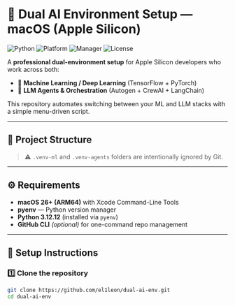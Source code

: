 # 🤖 Dual AI Environment Setup — macOS (Apple Silicon)

![Python](https://img.shields.io/badge/python-3.12.12-blue?logo=python)
![Platform](https://img.shields.io/badge/platform-macOS%20ARM64-lightgrey?logo=apple)
![Manager](https://img.shields.io/badge/pyenv-active-orange?logo=github)
![License](https://img.shields.io/badge/license-Apache%202.0-blue?logo=open-source-initiative)

A **professional dual-environment setup** for Apple Silicon developers who work across both:

- 🧠 **Machine Learning / Deep Learning** (TensorFlow + PyTorch)
- 🤖 **LLM Agents & Orchestration** (Autogen + CrewAI + LangChain)

This repository automates switching between your ML and LLM stacks with a simple menu-driven script.

---

## 📂 Project Structure

> ⚠️ `.venv-ml` and `.venv-agents` folders are intentionally ignored by Git.

---

## ⚙️ Requirements

- **macOS 26+ (ARM64)** with Xcode Command-Line Tools  
- **pyenv** — Python version manager  
- **Python 3.12.12** (installed via `pyenv`)  
- **GitHub CLI** *(optional)* for one-command repo management  

---

## 🧩 Setup Instructions

### 1️⃣ Clone the repository

```bash
git clone https://github.com/el1leon/dual-ai-env.git
cd dual-ai-env

